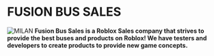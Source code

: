# FUSION BUS SALES
![MILAN](https://github.com/user-attachments/assets/3dc2dcc9-942f-4770-b2f4-676e04a4a76f)
**Fusion Bus Sales is a Roblox Sales company that strives to provide the best buses and products on Roblox!  We have testers and developers to create products to provide new game concepts.**
